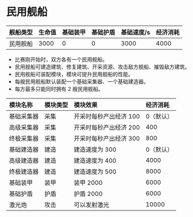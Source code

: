 # 民用舰船

| 舰船类型 | 生命值 | 基础装甲 | 基础护盾 | 基础速度/s | 经济消耗 |
| :------- | :----- | :------- | :------- | :--------- | :------- |
| 民用舰船 | 3000   | 0        | 0        | 3000       | 4000     |

- 比赛刚开始时，双方各有一个民用舰船。
- 民用舰船可建造建筑、修复建筑、开采资源、攻击敌方舰船、摧毁敌方建筑。
- 民用舰船可装配模块，模块可提升民用舰船的性能。
- 每艘民用舰船默认装配一个基础采集器、一个基础建造器。
- 每方最多只能同时拥有 2 艘民用舰船。

| 模块名称   | 模块类型 | 模块效果               | 经济消耗  |
| :--------- | :------- | :--------------------- | :-------- |
| 基础采集器 | 采集     | 开采时每秒产出经济 100 | 0（默认） |
| 高级采集器 | 采集     | 开采时每秒产出经济 200 | 400       |
| 终极采集器 | 采集     | 开采时每秒产出经济 300 | 800       |
| 基础建造器 | 建造     | 建造速度为 300         | 0（默认） |
| 高级建造器 | 建造     | 建造速度为 400         | 4000      |
| 终极建造器 | 建造     | 建造速度为 500         | 8000      |
| 基础装甲   | 装甲     | 装甲 2000              | 6000      |
| 基础护盾   | 护盾     | 护盾 2000              | 6000      |
| 激光炮     | 攻击     | 可以发射激光           | 10000     |